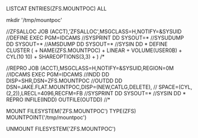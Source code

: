 LISTCAT ENTRIES(ZFS.MOUNTPOC) ALL

mkdir '/tmp/mountpoc'

//ZFSALLOC JOB (ACCT),'ZFSALLOC',MSGCLASS=H,NOTIFY=&SYSUID
//DEFINE   EXEC PGM=IDCAMS
//SYSPRINT DD   SYSOUT=*
//SYSUDUMP DD   SYSOUT=*
//AMSDUMP  DD   SYSOUT=*
//SYSIN    DD *
  DEFINE CLUSTER ( +
  NAME(ZFS.MOUNTPOC) +
  LINEAR +
  VOLUME(USER0B) +
  CYL(10 10) +
  SHAREOPTIONS(3,3) +
  )
/*

//REPRO JOB (ACCT),MSGCLASS=H,NOTIFY=&SYSUID,REGION=0M
//IDCAMS EXEC PGM=IDCAMS
//INDD   DD DISP=SHR,DSN=ZFS.MOUNTPOC
//OUTDD DD DSN=JAKE.FLAT.MOUNTPOC,DISP=(NEW,CATLG,DELETE),
// SPACE=(CYL,(2,2)),LRECL=4096,RECFM=FB
//SYSPRINT DD SYSOUT=*
//SYSIN DD *
  REPRO INFILE(INDD) OUTFILE(OUTDD) 
//*


MOUNT FILESYSTEM('ZFS.MOUNTPOC') TYPE(ZFS) MOUNTPOINT('/tmp/mountpoc')


UNMOUNT FILESYSTEM('ZFS.MOUNTPOC')
